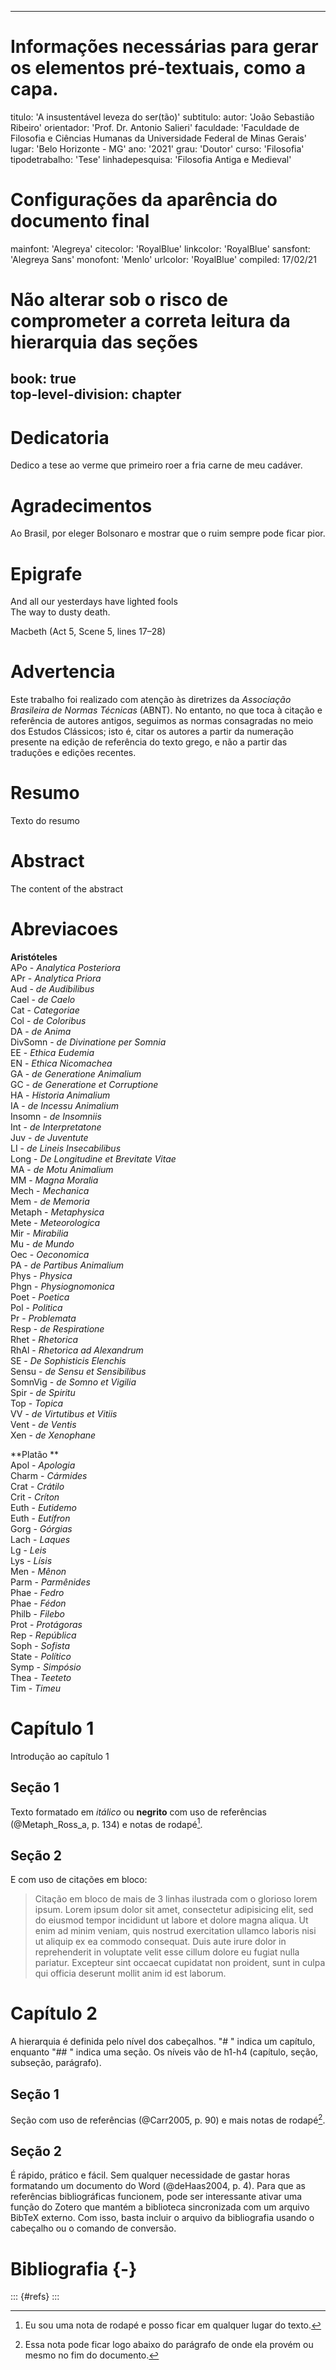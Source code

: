 <!-- Geralmente deixamos esse cabeçalho YAML (como é chamado) no topo do texto, mas não há nenhum problema em localiza-lo no final ou em qualquer outra parte do texto. É importante apenas ter certeza de que todos os dados estão preenchidos e entre aspas retas simples. Se você tiver algum problema durante a conversão, confira se as aspas são retas. --> 

---
# Informações necessárias para gerar os elementos pré-textuais, como a capa.
titulo: 'A insustentável leveza do ser(tão)'
subtitulo:
autor: 'João Sebastião Ribeiro'
orientador: 'Prof. Dr. Antonio Salieri'
faculdade: 'Faculdade de Filosofia e Ciências Humanas da Universidade Federal de Minas Gerais'
lugar: 'Belo Horizonte - MG'
ano: '2021'
grau: 'Doutor'
curso: 'Filosofia'
tipodetrabalho: 'Tese'
linhadepesquisa: 'Filosofia Antiga e Medieval'
# Configurações da aparência do documento final
mainfont: 'Alegreya'
citecolor: 'RoyalBlue'
linkcolor: 'RoyalBlue'
sansfont: 'Alegreya Sans'
monofont: 'Menlo'
urlcolor: 'RoyalBlue'
compiled: 17/02/21    
# Não alterar sob o risco de comprometer a correta leitura da hierarquia das seções
book: true    
top-level-division: chapter    
---

<!--- Para facilitar a vida do usuário, vamos desenvolver as páginas iniciais usando seções do texto. Dizendo de outro modo, estes elementos como resumo, agradecimentos, etc... deveriam fazer parte do cabeçalho acima, mas vamos usar um filtro na conversão que o colocará no lugar correto para nós. É importante apenas não mudar o nome das seções. -->

# Dedicatoria

Dedico a tese ao verme que primeiro roer a fria carne de meu cadáver.  


# Agradecimentos

Ao Brasil, por eleger Bolsonaro e mostrar que o ruim sempre pode ficar pior.  


# Epigrafe

And all our yesterdays have lighted fools      
The way to dusty death.      

Macbeth (Act 5, Scene 5, lines 17–28)  


# Advertencia

Este trabalho foi realizado com atenção às diretrizes da *Associação Brasileira de Normas Técnicas* (ABNT). No entanto, no que toca à citação e referência de autores antigos, seguimos as normas consagradas no meio dos Estudos Clássicos; isto é, citar os autores a partir da numeração presente na edição de referência do texto grego, e não a partir das traduções e edições recentes.   


# Resumo

Texto do resumo  


# Abstract

The content of the abstract  


# Abreviacoes

**Aristóteles**  
APo - *Analytica Posteriora*  
APr - *Analytica Priora*  
Aud - *de Audibilibus*  
Cael - *de Caelo*  
Cat - *Categoriae*  
Col - *de Coloribus*  
DA - *de Anima*  
DivSomn - *de Divinatione per Somnia*  
EE - *Ethica Eudemia*  
EN - *Ethica Nicomachea*  
GA - *de Generatione Animalium*  
GC - *de Generatione et Corruptione*  
HA - *Historia Animalium*  
IA - *de Incessu Animalium*  
Insomn - *de Insomniis*  
Int - *de Interpretatone*  
Juv - *de Juventute*  
LI - *de Lineis Insecabilibus*  
Long - *De Longitudine et Brevitate Vitae*  
MA - *de Motu Animalium*  
MM - *Magna Moralia*  
Mech - *Mechanica*  
Mem - *de Memoria*  
Metaph - *Metaphysica*  
Mete - *Meteorologica*  
Mir - *Mirabilia*  
Mu - *de Mundo*  
Oec - *Oeconomica*  
PA - *de Partibus Animalium*  
Phys - *Physica*  
Phgn - *Physiognomonica*  
Poet - *Poetica*  
Pol - *Politica*  
Pr - *Problemata*  
Resp - *de Respiratione*  
Rhet - *Rhetorica*  
RhAl - *Rhetorica ad Alexandrum*  
SE - *De Sophisticis Elenchis*  
Sensu - *de Sensu et Sensibilibus*  
SomnVig - *de Somno et Vigilia*  
Spir - *de Spiritu*  
Top - *Topica*  
VV - *de Virtutibus et Vitiis*  
Vent - *de Ventis*  
Xen - *de Xenophane*  

**Platão **  
Apol - *Apologia*  
Charm - *Cármides*  
Crat - *Crátilo*  
Crit - *Críton*  
Euth - *Eutidemo*  
Euth - *Eutífron*  
Gorg - *Górgias*  
Lach - *Laques*  
Lg - *Leis*  
Lys - *Lísis*  
Men - *Mênon*  
Parm - *Parmênides*  
Phae - *Fedro*  
Phae - *Fédon*  
Philb - *Filebo*  
Prot - *Protágoras*  
Rep - *República*  
Soph - *Sofista*  
State - *Político*  
Symp - *Simpósio*  
Thea - *Teeteto*  
Tim - *Timeu*  


<!-- Agora começa propriamente o corpo do texto. -->

# Capítulo 1

Introdução ao capítulo 1

## Seção 1

Texto formatado em *itálico* ou **negrito** com uso de referências (@Metaph_Ross_a, p. 134) e notas de rodapé[^1].

[^1]: Eu sou uma nota de rodapé e posso ficar em qualquer lugar do texto.

## Seção 2

E com uso de citações em bloco:

> Citação em bloco de mais de 3 linhas ilustrada com o glorioso lorem ipsum. Lorem ipsum dolor sit amet, consectetur adipisicing elit, sed do eiusmod tempor incididunt ut labore et dolore magna aliqua. Ut enim ad minim veniam, quis nostrud exercitation ullamco laboris nisi ut aliquip ex ea commodo consequat. Duis aute irure dolor in reprehenderit in voluptate velit esse cillum dolore eu fugiat nulla pariatur. Excepteur sint occaecat cupidatat non proident, sunt in culpa qui officia deserunt mollit anim id est laborum.

# Capítulo 2

A hierarquia é definida pelo nível dos cabeçalhos. "# " indica um capítulo, enquanto "## " indica uma seção. Os níveis vão de h1-h4 (capítulo, seção, subseção, parágrafo).

## Seção 1

Seção com uso de referências (@Carr2005, p. 90) e mais notas de rodapé[^2].

[^2]: Essa nota pode ficar logo abaixo do parágrafo de onde ela provém ou mesmo no fim do documento.

## Seção 2

É rápido, prático e fácil. Sem qualquer necessidade de gastar horas formatando um documento do Word (@deHaas2004, p. 4). Para que as referências bibliográficas funcionem, pode ser interessante ativar uma função do Zotero que mantém a biblioteca sincronizada com um arquivo BibTeX externo. Com isso, basta incluir o arquivo da bibliografia usando o cabeçalho ou o comando de conversão.

# Bibliografia {-}

<!-- Não há necessidade de alterar essa seção se você estiver usando o CITEPROC para gerar a bibliografia. Caso contrário, você pode apagar e inserir manualmente as suas referências -->

::: {#refs}
:::